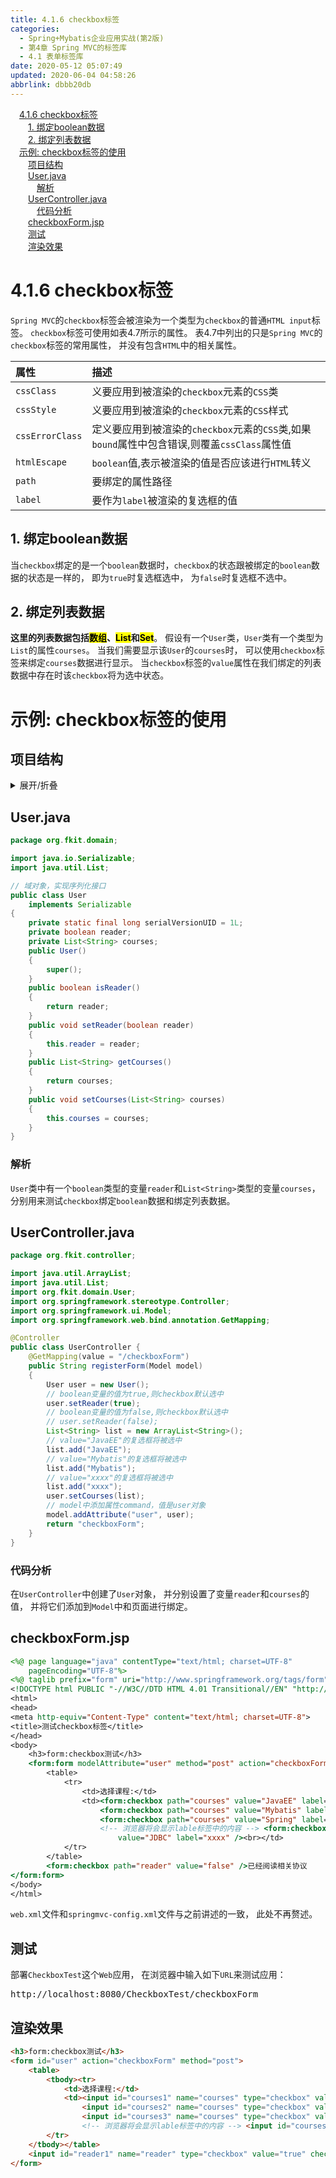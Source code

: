 ```yaml
---
title: 4.1.6 checkbox标签
categories: 
  - Spring+Mybatis企业应用实战(第2版)
  - 第4章 Spring MVC的标签库
  - 4.1 表单标签库
date: 2020-05-12 05:07:49
updated: 2020-06-04 04:58:26
abbrlink: dbbb20db
---
```

<div id='my_toc'><a href="/JavaReadingNotes/dbbb20db/#4-1-6-checkbox标签" class="header_1">4.1.6 checkbox标签</a>&nbsp;<br><a href="/JavaReadingNotes/dbbb20db/#1-绑定boolean数据" class="header_2">1. 绑定boolean数据</a>&nbsp;<br><a href="/JavaReadingNotes/dbbb20db/#2-绑定列表数据" class="header_2">2. 绑定列表数据</a>&nbsp;<br><a href="/JavaReadingNotes/dbbb20db/#示例-checkbox标签的使用" class="header_1">示例: checkbox标签的使用</a>&nbsp;<br><a href="/JavaReadingNotes/dbbb20db/#项目结构" class="header_2">项目结构</a>&nbsp;<br><a href="/JavaReadingNotes/dbbb20db/#User-java" class="header_2">User.java</a>&nbsp;<br><a href="/JavaReadingNotes/dbbb20db/#解析" class="header_3">解析</a>&nbsp;<br><a href="/JavaReadingNotes/dbbb20db/#UserController-java" class="header_2">UserController.java</a>&nbsp;<br><a href="/JavaReadingNotes/dbbb20db/#代码分析" class="header_3">代码分析</a>&nbsp;<br><a href="/JavaReadingNotes/dbbb20db/#checkboxForm-jsp" class="header_2">checkboxForm.jsp</a>&nbsp;<br><a href="/JavaReadingNotes/dbbb20db/#测试" class="header_2">测试</a>&nbsp;<br><a href="/JavaReadingNotes/dbbb20db/#渲染效果" class="header_2">渲染效果</a>&nbsp;<br></div>
<style>.header_1{margin-left: 1em;}.header_2{margin-left: 2em;}.header_3{margin-left: 3em;}.header_4{margin-left: 4em;}.header_5{margin-left: 5em;}.header_6{margin-left: 6em;}</style>
<!--more-->
<script>if (navigator.platform.search('arm')==-1){document.getElementById('my_toc').style.display = 'none';}var e,p = document.getElementsByTagName('p');while (p.length>0) {e = p[0];e.parentElement.removeChild(e);}</script>

<!--end-->
# 4.1.6 checkbox标签
`Spring MVC`的`checkbox`标签会被渲染为一个类型为`checkbox`的普通`HTML input`标签。
`checkbox`标签可使用如表4.7所示的属性。 表4.7中列出的只是`Spring MVC`的`checkbox`标签的常用属性， 并没有包含`HTML`中的相关属性。

|属性|描述|
|:--|:--|
|`cssClass`|义要应用到被渲染的`checkbox`元素的`CSS`类|
|`cssStyle`|义要应用到被渲染的`checkbox`元素的`CSS`样式|
|`cssErrorClass`|定义要应用到被渲染的`checkbox`元素的`CSS`类,如果`bound`属性中包含错误,则覆盖`cssClass`属性值|
|`htmlEscape`|`boolean`值,表示被渲染的值是否应该进行`HTML`转义|
|`path`|要绑定的属性路径|
|`label`|要作为`label`被渲染的复选框的值|

## 1. 绑定boolean数据
当`checkbox`绑定的是一个`boolean`数据时，`checkbox`的状态跟被绑定的`boolean`数据的状态是一样的， 即为`true`时复选框选中， 为`false`时复选框不选中。
## 2. 绑定列表数据
**这里的列表数据包括<mark>数组</mark>、<mark>List</mark>和<mark>Set</mark>**。 
假设有一个`User`类，`User`类有一个类型为`List`的属性`courses`。 当我们需要显示该`User`的`courses`时， 可以使用`checkbox`标签来绑定`courses`数据进行显示。 当`checkbox`标签的`value`属性在我们绑定的列表数据中存在时该`checkbox`将为选中状态。

# 示例: checkbox标签的使用
## 项目结构
<details><summary>展开/折叠</summary><pre>
G:\Desktop\随书源码\Spring+Mybatis企业应用实战(第2版)\codes\04\CheckboxTest
├─src\
│ └─org\
│   └─fkit\
│     ├─controller\
│     │ └─UserController.java
│     └─domain\
│       └─User.java
└─WebContent\
  ├─META-INF\
  │ └─MANIFEST.MF
  └─WEB-INF\
    ├─content\
    │ └─checkboxForm.jsp
    ├─lib\
    │ ├─commons-logging-1.2.jar
    │ ├─spring-aop-5.0.1.RELEASE.jar
    │ ├─spring-aspects-5.0.1.RELEASE.jar
    │ ├─spring-beans-5.0.1.RELEASE.jar
    │ ├─spring-context-5.0.1.RELEASE.jar
    │ ├─spring-context-indexer-5.0.1.RELEASE.jar
    │ ├─spring-context-support-5.0.1.RELEASE.jar
    │ ├─spring-core-5.0.1.RELEASE.jar
    │ ├─spring-expression-5.0.1.RELEASE.jar
    │ ├─spring-instrument-5.0.1.RELEASE.jar
    │ ├─spring-jcl-5.0.1.RELEASE.jar
    │ ├─spring-jdbc-5.0.1.RELEASE.jar
    │ ├─spring-jms-5.0.1.RELEASE.jar
    │ ├─spring-messaging-5.0.1.RELEASE.jar
    │ ├─spring-orm-5.0.1.RELEASE.jar
    │ ├─spring-oxm-5.0.1.RELEASE.jar
    │ ├─spring-test-5.0.1.RELEASE.jar
    │ ├─spring-tx-5.0.1.RELEASE.jar
    │ ├─spring-web-5.0.1.RELEASE.jar
    │ ├─spring-webflux-5.0.1.RELEASE.jar
    │ ├─spring-webmvc-5.0.1.RELEASE.jar
    │ └─spring-websocket-5.0.1.RELEASE.jar
    ├─springmvc-config.xml
    └─web.xml
</pre></details>

## User.java
```java
package org.fkit.domain;

import java.io.Serializable;
import java.util.List;

// 域对象，实现序列化接口
public class User
    implements Serializable
{
    private static final long serialVersionUID = 1L;
    private boolean reader;
    private List<String> courses;
    public User()
    {
        super();
    }
    public boolean isReader()
    {
        return reader;
    }
    public void setReader(boolean reader)
    {
        this.reader = reader;
    }
    public List<String> getCourses()
    {
        return courses;
    }
    public void setCourses(List<String> courses)
    {
        this.courses = courses;
    }
}
```
### 解析
`User`类中有一个`boolean`类型的变量`reader`和`List<String>`类型的变量`courses`， 分别用来测试`checkbox`绑定`boolean`数据和绑定列表数据。
## UserController.java
```java
package org.fkit.controller;

import java.util.ArrayList;
import java.util.List;
import org.fkit.domain.User;
import org.springframework.stereotype.Controller;
import org.springframework.ui.Model;
import org.springframework.web.bind.annotation.GetMapping;

@Controller
public class UserController {
    @GetMapping(value = "/checkboxForm")
    public String registerForm(Model model)
    {
        User user = new User();
        // boolean变量的值为true,则checkbox默认选中
        user.setReader(true);
        // boolean变量的值为false,则checkbox默认选中
        // user.setReader(false);
        List<String> list = new ArrayList<String>();
        // value="JavaEE"的复选框将被选中
        list.add("JavaEE");
        // value="Mybatis"的复选框将被选中
        list.add("Mybatis");
        // value="xxxx"的复选框将被选中
        list.add("xxxx");
        user.setCourses(list);
        // model中添加属性command，值是user对象
        model.addAttribute("user", user);
        return "checkboxForm";
    }
}
```
### 代码分析
在`UserController`中创建了`User`对象， 并分别设置了变量`reader`和`courses`的值， 并将它们添加到`Model`中和页面进行绑定。
## checkboxForm.jsp
```jsp
<%@ page language="java" contentType="text/html; charset=UTF-8"
    pageEncoding="UTF-8"%>
<%@ taglib prefix="form" uri="http://www.springframework.org/tags/form"%>
<!DOCTYPE html PUBLIC "-//W3C//DTD HTML 4.01 Transitional//EN" "http://www.w3.org/TR/html4/loose.dtd">
<html>
<head>
<meta http-equiv="Content-Type" content="text/html; charset=UTF-8">
<title>测试checkbox标签</title>
</head>
<body>
    <h3>form:checkbox测试</h3>
    <form:form modelAttribute="user" method="post" action="checkboxForm">
        <table>
            <tr>
                <td>选择课程:</td>
                <td><form:checkbox path="courses" value="JavaEE" label="JavaEE" /><br>
                    <form:checkbox path="courses" value="Mybatis" label="Mybatis" /><br>
                    <form:checkbox path="courses" value="Spring" label="Spring" /><br>
                    <!-- 浏览器将会显示lable标签中的内容 --> <form:checkbox path="courses"
                        value="JDBC" label="xxxx" /><br></td>
            </tr>
        </table>
        <form:checkbox path="reader" value="false" />已经阅读相关协议
</form:form>
</body>
</html>
```
`web.xml`文件和`springmvc-config.xml`文件与之前讲述的一致， 此处不再赘述。 
## 测试
部署`CheckboxTest`这个`Web`应用， 在浏览器中输入如下`URL`来测试应用：
<pre>
http://localhost:8080/CheckboxTest/checkboxForm
</pre>
## 渲染效果

```html
<h3>form:checkbox测试</h3>
<form id="user" action="checkboxForm" method="post">
    <table>
        <tbody><tr>
            <td>选择课程:</td>
            <td><input id="courses1" name="courses" type="checkbox" value="JavaEE" checked="checked"><label for="courses1">JavaEE</label><input type="hidden" name="_courses" value="on"><br>
                <input id="courses2" name="courses" type="checkbox" value="Mybatis" checked="checked"><label for="courses2">Mybatis</label><input type="hidden" name="_courses" value="on"><br>
                <input id="courses3" name="courses" type="checkbox" value="Spring"><label for="courses3">Spring</label><input type="hidden" name="_courses" value="on"><br>
                <!-- 浏览器将会显示lable标签中的内容 --> <input id="courses4" name="courses" type="checkbox" value="JDBC"><label for="courses4">xxxx</label><input type="hidden" name="_courses" value="on"><br></td>
        </tr>
    </tbody></table>
    <input id="reader1" name="reader" type="checkbox" value="true" checked="checked"><input type="hidden" name="_reader" value="on">已经阅读相关协议
</form>
```
